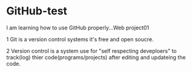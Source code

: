 # GitHub-test
I am learning how to use  GitHub properly...Web project01

1 Git is a version control systems it's free and open soucre.

2 Version control is a system use for "self respecting deveploers" to track(log) thier code(programs/projects) after editing and updateing the code.